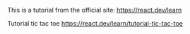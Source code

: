 This is a tutorial from the official site:
https://react.dev/learn

Tutorial tic tac toe
https://react.dev/learn/tutorial-tic-tac-toe
